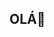 ## OLÁ👋

<!--### Boas vindas ao meu perfil : LINXTZASH

Meu nome é Bruna D. Santos

- Estou estudando na [Alura](https://www.alura.com.br)
- Estou me desenvolvendo na linguagem JavaScript
- Utilizo esse espaço para minha organização e compartilhamento dos meus projetos desenvolvidos

 **Você pode entrar em contato comigo** :mailbox

brunadossantos202@gmail.com

@linxtzash
--!>

